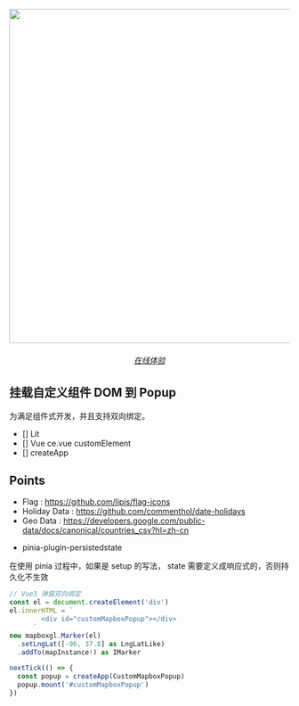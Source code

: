 <p align="center">
  <img src="https://cdn.jsdelivr.net/gh/pinky-pig/pic-bed/images20230905160648.png" width="600"/>
</p>


<h6 align='center'>
  <a href="">在线体验</a>
</h6>

## 挂载自定义组件 DOM 到 Popup

为满足组件式开发，并且支持双向绑定。

- [] Lit
- [] Vue ce.vue customElement
- [] createApp


## Points

- Flag : https://github.com/lipis/flag-icons
- Holiday Data : https://github.com/commenthol/date-holidays
- Geo Data : https://developers.google.com/public-data/docs/canonical/countries_csv?hl=zh-cn

<!-- ![20230901161725](https://cdn.jsdelivr.net/gh/pinky-pig/pic-bed/images20230901161725.png) -->


- pinia-plugin-persistedstate

在使用 pinia 过程中，如果是 setup 的写法， state 需要定义成响应式的，否则持久化不生效

```ts
// Vue3 弹窗双向绑定
const el = document.createElement('div')
el.innerHTML = `
        <div id="customMapboxPopup"></div>
      `
new mapboxgl.Marker(el)
  .setLngLat([-96, 37.8] as LngLatLike)
  .addTo(mapInstance!) as IMarker

nextTick(() => {
  const popup = createApp(CustomMapboxPopup)
  popup.mount('#customMapboxPopup')
})
```
